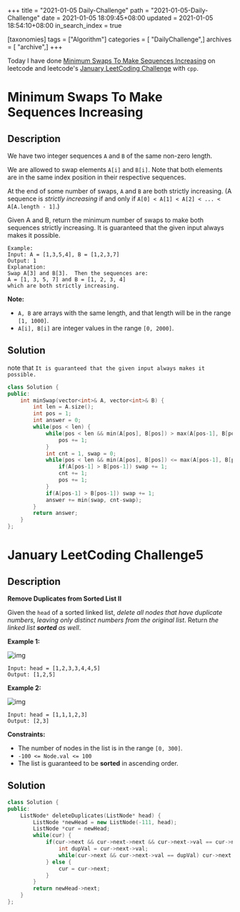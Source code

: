 +++
title = "2021-01-05 Daily-Challenge"
path = "2021-01-05-Daily-Challenge"
date = 2021-01-05 18:09:45+08:00
updated = 2021-01-05 18:54:10+08:00
in_search_index = true

[taxonomies]
tags = ["Algorithm"]
categories = [ "DailyChallenge",]
archives = [ "archive",]
+++

Today I have done [Minimum Swaps To Make Sequences Increasing](https://leetcode.com/problems/minimum-swaps-to-make-sequences-increasing/) on leetcode and leetcode's [January LeetCoding Challenge](https://leetcode.com/explore/challenge/card/january-leetcoding-challenge-2021/579/week-1-january-1st-january-7th/3593/) with `cpp`.

<!-- more -->

# Minimum Swaps To Make Sequences Increasing

## Description

We have two integer sequences `A` and `B` of the same non-zero length.

We are allowed to swap elements `A[i]` and `B[i]`. Note that both elements are in the same index position in their respective sequences.

At the end of some number of swaps, `A` and `B` are both strictly increasing. (A sequence is *strictly increasing* if and only if `A[0] < A[1] < A[2] < ... < A[A.length - 1]`.)

Given A and B, return the minimum number of swaps to make both sequences strictly increasing. It is guaranteed that the given input always makes it possible.

```
Example:
Input: A = [1,3,5,4], B = [1,2,3,7]
Output: 1
Explanation: 
Swap A[3] and B[3].  Then the sequences are:
A = [1, 3, 5, 7] and B = [1, 2, 3, 4]
which are both strictly increasing.
```

**Note:**

- `A, B` are arrays with the same length, and that length will be in the range `[1, 1000]`.
- `A[i], B[i]` are integer values in the range `[0, 2000]`.

## Solution

note that `It is guaranteed that the given input always makes it possible.`

``` cpp
class Solution {
public:
    int minSwap(vector<int>& A, vector<int>& B) {
        int len = A.size();
        int pos = 1;
        int answer = 0;
        while(pos < len) {
            while(pos < len && min(A[pos], B[pos]) > max(A[pos-1], B[pos-1])) {
                pos += 1;
            }
            int cnt = 1, swap = 0;
            while(pos < len && min(A[pos], B[pos]) <= max(A[pos-1], B[pos-1])) {
                if(A[pos-1] > B[pos-1]) swap += 1;
                cnt += 1;
                pos += 1;
            }
            if(A[pos-1] > B[pos-1]) swap += 1;
            answer += min(swap, cnt-swap);
        }
        return answer;
    }
};
```

# January LeetCoding Challenge5

## Description

**Remove Duplicates from Sorted List II**

Given the `head` of a sorted linked list, *delete all nodes that have duplicate numbers, leaving only distinct numbers from the original list*. Return *the linked list **sorted** as well*.

**Example 1:**

![img](https://assets.leetcode.com/uploads/2021/01/04/linkedlist1.jpg)

```
Input: head = [1,2,3,3,4,4,5]
Output: [1,2,5]
```

**Example 2:**

![img](https://assets.leetcode.com/uploads/2021/01/04/linkedlist2.jpg)

```
Input: head = [1,1,1,2,3]
Output: [2,3]
```

**Constraints:**

- The number of nodes in the list is in the range `[0, 300]`.
- `-100 <= Node.val <= 100`
- The list is guaranteed to be **sorted** in ascending order.

## Solution

``` cpp
class Solution {
public:
    ListNode* deleteDuplicates(ListNode* head) {
        ListNode *newHead = new ListNode(-111, head);
        ListNode *cur = newHead;
        while(cur) {
            if(cur->next && cur->next->next && cur->next->val == cur->next->next->val) {
                int dupVal = cur->next->val;
                while(cur->next && cur->next->val == dupVal) cur->next = cur->next->next;
            } else {
                cur = cur->next;
            }
        }
        return newHead->next;
    }
};
```